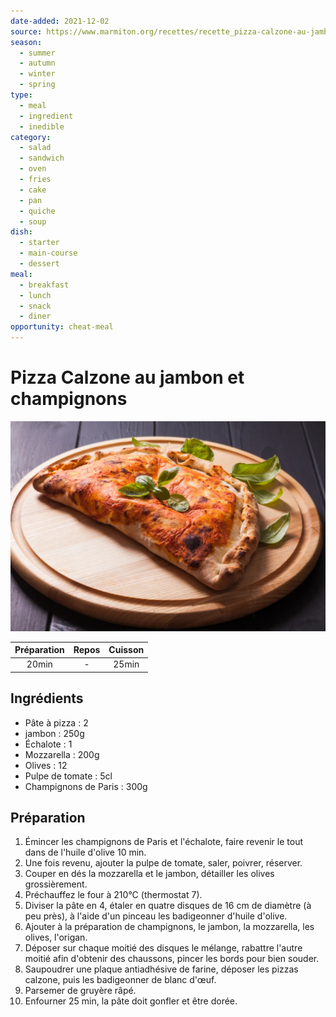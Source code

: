 ```yaml
---
date-added: 2021-12-02
source: https://www.marmiton.org/recettes/recette_pizza-calzone-au-jambon-et-champignons_56497.aspx
season:
  - summer
  - autumn
  - winter
  - spring
type:
  - meal
  - ingredient
  - inedible
category:
  - salad
  - sandwich
  - oven
  - fries
  - cake
  - pan
  - quiche
  - soup
dish:
  - starter
  - main-course
  - dessert
meal:
  - breakfast
  - lunch
  - snack
  - diner
opportunity: cheat-meal
---
```


# Pizza Calzone au jambon et champignons

![](images/Pizza%20Calzone%20au%20jambon%20et%20champignons.jpg)

| Préparation | Repos | Cuisson |
|:-----------:|:-----:|:-------:|
|    20min    |   -   |  25min  |

## Ingrédients

- Pâte à pizza : 2
- jambon : 250g
- Échalote : 1
- Mozzarella : 200g
- Olives : 12
- Pulpe de tomate : 5cl
- Champignons de Paris : 300g

## Préparation

1. Émincer les champignons de Paris et l'échalote, faire revenir le tout dans de l'huile d'olive 10 min.
2. Une fois revenu, ajouter la pulpe de tomate, saler, poivrer, réserver.
3. Couper en dés la mozzarella et le jambon, détailler les olives grossièrement.
4. Préchauffez le four à 210°C (thermostat 7).
5. Diviser la pâte en 4, étaler en quatre disques de 16 cm de diamètre (à peu près), à l'aide d'un pinceau les badigeonner d'huile d'olive.
6. Ajouter à la préparation de champignons, le jambon, la mozzarella, les olives, l'origan.
7. Déposer sur chaque moitié des disques le mélange, rabattre l'autre moitié afin d'obtenir des chaussons, pincer les bords pour bien souder.
8. Saupoudrer une plaque antiadhésive de farine, déposer les pizzas calzone, puis les badigeonner de blanc d'œuf.
9. Parsemer de gruyère râpé.
10. Enfourner 25 min, la pâte doit gonfler et être dorée.
